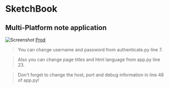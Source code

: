 # SketchBook
Multi-Platform note application
---
![Screenshot](https://www.site-shot.com/cached_image/Qi2ChsGWEeykJQJCrBEABA)
[Prod](http://safran.nsupdate.info/not)

> You can change username and password from authenticate.py line 7.

> Also you can change page titles and html language from app.py line 23.

> Don't forget to change the host, port and debug information in line 48 of app.py!

